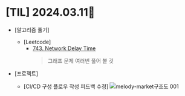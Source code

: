 # [TIL] 2024.03.11📒

  * [알고리즘 풀기]
    * [Leetcode]
      * [743. Network Delay Time](https://github.com/elephant97/Algorithm/blob/main/Leetcode/Java/Medium/Network%20Delay%20Time.java)
        > 그래프 문제 여러번 풀어 볼 것

  * [프로젝트]
    * [CI/CD 구성 플로우 작성 피드백 수정]
      ![melody-market구조도 001](https://github.com/elephant97/TIL/assets/82919411/042c1394-2d8d-4e3c-b893-79005722872f)

